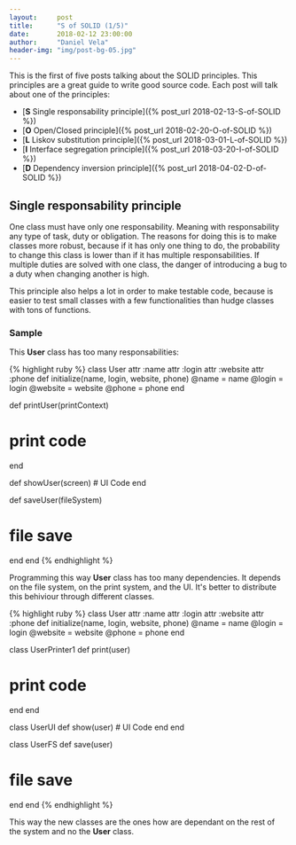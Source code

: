 ```yaml
---
layout:     post
title:      "S of SOLID (1/5)"
date:       2018-02-12 23:00:00
author:     "Daniel Vela"
header-img: "img/post-bg-05.jpg"
---
```


This is the first of five posts talking about the SOLID principles. This principles are a great guide to write good source code. Each post will talk about one of the principles:

* [**S** Single responsability principle]({% post_url 2018-02-13-S-of-SOLID %})
* [**O** Open/Closed principle]({% post_url 2018-02-20-O-of-SOLID %})
* [**L** Liskov substitution principle]({% post_url 2018-03-01-L-of-SOLID %})
* [**I** Interface segregation principle]({% post_url 2018-03-20-I-of-SOLID %})
* [**D** Dependency inversion principle]({% post_url 2018-04-02-D-of-SOLID %})

## Single responsability principle

One class must have only one responsability. Meaning with responsability any type of task, duty or obligation. The reasons for doing this is to make classes more robust, because if it has only one thing to do, the probability to change this class is lower than if it has multiple responsabilities. If multiple duties are solved with one class, the danger of introducing a bug to a duty when changing another is high.

This principle also helps a lot in order to make testable code, because is easier to test small classes with a few functionalities than hudge classes with tons of functions.

### Sample

This **User** class has too many responsabilities:

{% highlight ruby %}
class User
  attr :name
  attr :login
  attr :website
  attr :phone
  def initialize(name, login, website, phone)
    @name = name
    @login = login
    @website = website
    @phone = phone
  end
  
  def printUser(printContext)
   # print code
  end
  
  def showUser(screen)
  	# UI Code
  end
  
  def saveUser(fileSystem)
   # file save
  end
end
{% endhighlight %}

Programming this way **User** class has too many dependencies. It depends on the file system, on the print system, and the UI. It's better to distribute this behiviour through different classes.

{% highlight ruby %}
class User
  attr :name
  attr :login
  attr :website
  attr :phone
  def initialize(name, login, website, phone)
    @name = name
	@login = login
	@website = website
	@phone = phone
  end
  
class UserPrinter1
  def print(user)
   # print code
  end
end

class UserUI
  def show(user)
  	# UI Code
  end
end

class UserFS
  def save(user)
   # file save
  end
end
{% endhighlight %}

This way the new classes are the ones how are dependant on the rest of the system and no the **User** class.